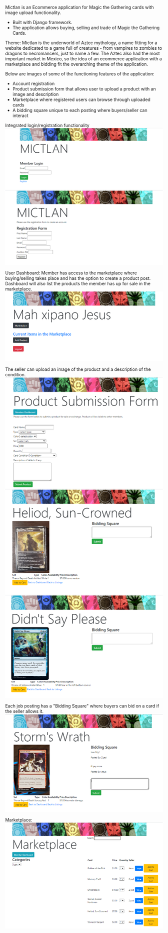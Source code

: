 Mictlan is an Ecommerce application for Magic the Gathering cards with image upload functionality. 
- Built with Django framework.
- The application allows buying, selling and trade of Magic the Gathering Cards. 
 

Theme:
Mictlan is the underworld of Aztec mythology, a name fitting for a website dedicated to a game full 
of creatures - from vampires to zombies to dragons to necromancers, just to name a few. The Aztec also
had the most important market in Mexico, so the idea of an ecommerce application with a marketplace 
and bidding fit the overarching theme of the application. 


Below are images of some of the functioning features of the application: 
- Account registration
- Product submission form that allows user to upload a product with an image and description
- Marketplace where registered users can browse through uploaded cards
- A bidding square unique to each posting where buyers/seller can interact


Integrated login/registration functionality
![ScreenShot](./Project_Images/login_page.PNG)
![ScreenShot](./Project_Images/registration_page.PNG)


User Dashboard: Member has access to the marketplace where buying/selling takes place 
and has the option to create a product post. Dashboard will also list the products the member
has up for sale in the marketplace.
![ScreenShot](./Project_Images/dashboard.PNG)


The seller can upload an image of the product and a description of the condition. 
![ScreenShot](./Project_Images/product_submission.PNG)
![ScreenShot](./Project_Images/posting_2.PNG)
![ScreenShot](./Project_Images/posting_1.PNG)


Each job posting has a "Bidding Square" where buyers can bid on a card if the seller allows it.
![ScreenShot](./Project_Images/bidding_square.PNG)


Marketplace:
![ScreenShot](./Project_Images/marketplace.PNG)

